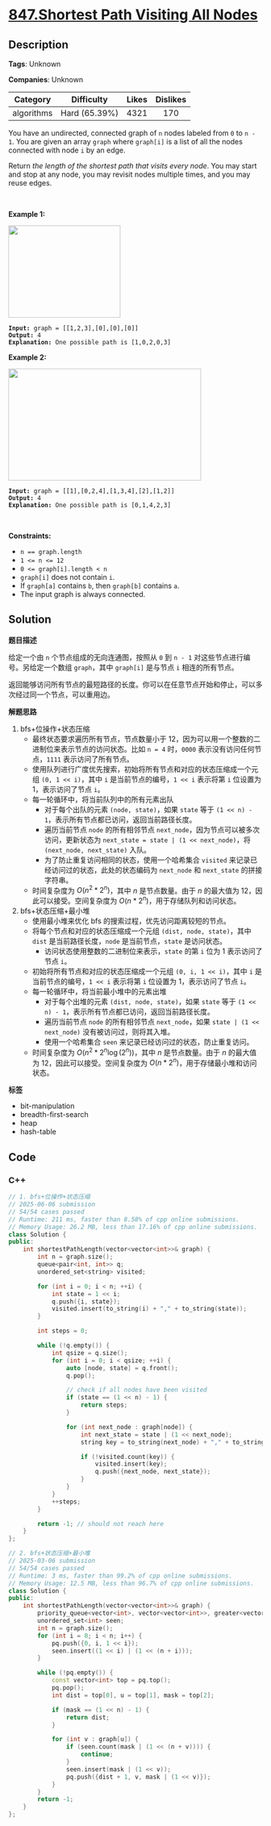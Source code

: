 # [847.Shortest Path Visiting All Nodes](https://leetcode.com/problems/shortest-path-visiting-all-nodes/description/)

## Description

**Tags**: Unknown

**Companies**: Unknown

|  Category  |  Difficulty   | Likes | Dislikes |
| :--------: | :-----------: | :---: | :------: |
| algorithms | Hard (65.39%) | 4321  |   170    |

<p>You have an undirected, connected graph of <code>n</code> nodes labeled from <code>0</code> to <code>n - 1</code>. You are given an array <code>graph</code> where <code>graph[i]</code> is a list of all the nodes connected with node <code>i</code> by an edge.</p>
<p>Return <em>the length of the shortest path that visits every node</em>. You may start and stop at any node, you may revisit nodes multiple times, and you may reuse edges.</p>
<p>&nbsp;</p>
<p><strong class="example">Example 1:</strong></p>
<img alt="" src="https://assets.leetcode.com/uploads/2021/05/12/shortest1-graph.jpg" style="width: 222px; height: 183px;" />
<pre><code><strong>Input:</strong> graph = [[1,2,3],[0],[0],[0]]
<strong>Output:</strong> 4
<strong>Explanation:</strong> One possible path is [1,0,2,0,3]</code></pre>
<p><strong class="example">Example 2:</strong></p>
<img alt="" src="https://assets.leetcode.com/uploads/2021/05/12/shortest2-graph.jpg" style="width: 382px; height: 222px;" />
<pre><code><strong>Input:</strong> graph = [[1],[0,2,4],[1,3,4],[2],[1,2]]
<strong>Output:</strong> 4
<strong>Explanation:</strong> One possible path is [0,1,4,2,3]</code></pre>
<p>&nbsp;</p>
<p><strong>Constraints:</strong></p>
<ul>
  <li><code>n == graph.length</code></li>
  <li><code>1 &lt;= n &lt;= 12</code></li>
  <li><code>0 &lt;= graph[i].length &lt;&nbsp;n</code></li>
  <li><code>graph[i]</code> does not contain <code>i</code>.</li>
  <li>If <code>graph[a]</code> contains <code>b</code>, then <code>graph[b]</code> contains <code>a</code>.</li>
  <li>The input graph is always connected.</li>
</ul>

## Solution

**题目描述**

给定一个由 `n` 个节点组成的无向连通图，按照从 `0` 到 `n - 1` 对这些节点进行编号。另给定一个数组 `graph`，其中 `graph[i]` 是与节点 `i` 相连的所有节点。

返回能够访问所有节点的最短路径的长度。你可以在任意节点开始和停止，可以多次经过同一个节点，可以重用边。

**解题思路**

1. bfs+位操作+状态压缩
   - 最终状态要求遍历所有节点，节点数量小于 12，因为可以用一个整数的二进制位来表示节点的访问状态。比如 `n = 4` 时，`0000` 表示没有访问任何节点，`1111` 表示访问了所有节点。
   - 使用队列进行广度优先搜索，初始将所有节点和对应的状态压缩成一个元组 `(0, 1 << i)`，其中 `i` 是当前节点的编号，`1 << i` 表示将第 `i` 位设置为 1，表示访问了节点 `i`。
   - 每一轮循环中，将当前队列中的所有元素出队
     - 对于每个出队的元素 `(node, state)`，如果 `state` 等于 `(1 << n) - 1`，表示所有节点都已访问，返回当前路径长度。
     - 遍历当前节点 `node` 的所有相邻节点 `next_node`，因为节点可以被多次访问，更新状态为 `next_state = state | (1 << next_node)`，将 `(next_node, next_state)` 入队。
     - 为了防止重复访问相同的状态，使用一个哈希集合 `visited` 来记录已经访问过的状态，此处的状态编码为 `next_node` 和 `next_state` 的拼接字符串。
   - 时间复杂度为 $O(n^2 * 2^n)$，其中 $n$ 是节点数量。由于 $n$ 的最大值为 12，因此可以接受。空间复杂度为 $O(n * 2^n)$，用于存储队列和访问状态。
2. bfs+状态压缩+最小堆
   - 使用最小堆来优化 bfs 的搜索过程，优先访问距离较短的节点。
   - 将每个节点和对应的状态压缩成一个元组 `(dist, node, state)`，其中 `dist` 是当前路径长度，`node` 是当前节点，`state` 是访问状态。
     - 访问状态使用整数的二进制位来表示，`state` 的第 `i` 位为 1 表示访问了节点 `i`。
   - 初始将所有节点和对应的状态压缩成一个元组 `(0, i, 1 << i)`，其中 `i` 是当前节点的编号，`1 << i` 表示将第 `i` 位设置为 1，表示访问了节点 `i`。
   - 每一轮循环中，将当前最小堆中的元素出堆
     - 对于每个出堆的元素 `(dist, node, state)`，如果 `state` 等于 `(1 << n) - 1`，表示所有节点都已访问，返回当前路径长度。
     - 遍历当前节点 `node` 的所有相邻节点 `next_node`，如果 `state | (1 << next_node)` 没有被访问过，则将其入堆。
     - 使用一个哈希集合 `seen` 来记录已经访问过的状态，防止重复访问。
   - 时间复杂度为 $O(n^2 * 2^n \log(2^n))$，其中 $n$ 是节点数量。由于 $n$ 的最大值为 12，因此可以接受。空间复杂度为 $O(n * 2^n)$，用于存储最小堆和访问状态。

**标签**

- bit-manipulation
- breadth-first-search
- heap
- hash-table

<!-- code start -->
## Code

### C++

```cpp
// 1. bfs+位操作+状态压缩
// 2025-06-06 submission
// 54/54 cases passed
// Runtime: 211 ms, faster than 8.58% of cpp online submissions.
// Memory Usage: 26.2 MB, less than 17.16% of cpp online submissions.
class Solution {
public:
    int shortestPathLength(vector<vector<int>>& graph) {
        int n = graph.size();
        queue<pair<int, int>> q;
        unordered_set<string> visited;

        for (int i = 0; i < n; ++i) {
            int state = 1 << i;
            q.push({i, state});
            visited.insert(to_string(i) + "," + to_string(state));
        }

        int steps = 0;

        while (!q.empty()) {
            int qsize = q.size();
            for (int i = 0; i < qsize; ++i) {
                auto [node, state] = q.front();
                q.pop();

                // check if all nodes have been visited
                if (state == (1 << n) - 1) {
                    return steps;
                }

                for (int next_node : graph[node]) {
                    int next_state = state | (1 << next_node);
                    string key = to_string(next_node) + "," + to_string(next_state);

                    if (!visited.count(key)) {
                        visited.insert(key);
                        q.push({next_node, next_state});
                    }
                }
            }
            ++steps;
        }

        return -1; // should not reach here
    }
};
```

```cpp
// 2. bfs+状态压缩+最小堆
// 2025-03-06 submission
// 54/54 cases passed
// Runtime: 3 ms, faster than 99.2% of cpp online submissions.
// Memory Usage: 12.5 MB, less than 96.7% of cpp online submissions.
class Solution {
public:
    int shortestPathLength(vector<vector<int>>& graph) {
        priority_queue<vector<int>, vector<vector<int>>, greater<vector<int>>> pq;
        unordered_set<int> seen;
        int n = graph.size();
        for (int i = 0; i < n; i++) {
            pq.push({0, i, 1 << i});
            seen.insert((1 << i) | (1 << (n + i)));
        }

        while (!pq.empty()) {
            const vector<int> top = pq.top();
            pq.pop();
            int dist = top[0], u = top[1], mask = top[2];

            if (mask == (1 << n) - 1) {
                return dist;
            }

            for (int v : graph[u]) {
                if (seen.count(mask | (1 << (n + v)))) {
                    continue;
                }
                seen.insert(mask | (1 << v));
                pq.push({dist + 1, v, mask | (1 << v)});
            }
        }
        return -1;
    }
};
```

<!-- code end -->

